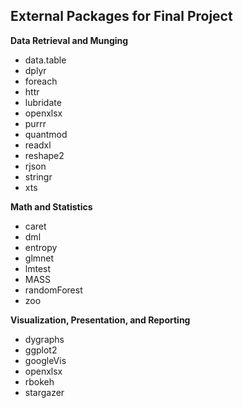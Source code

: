 ## External Packages for Final Project


**Data Retrieval and Munging**

- data.table
- dplyr
- foreach
- httr
- lubridate
- openxlsx
- purrr
- quantmod
- readxl
- reshape2
- rjson
- stringr
- xts

**Math and Statistics**

- caret
- dml
- entropy
- glmnet
- lmtest
- MASS
- randomForest
- zoo

**Visualization, Presentation, and Reporting**

- dygraphs
- ggplot2
- googleVis
- openxlsx
- rbokeh
- stargazer